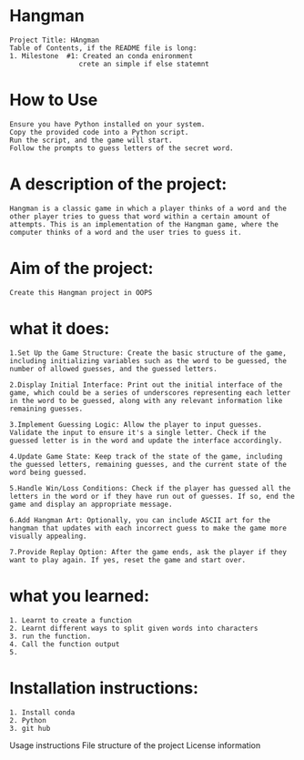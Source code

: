 # Hangman

    Project Title: HAngman
    Table of Contents, if the README file is long:
    1. Milestone  #1: Created an conda enironment
                     crete an simple if else statemnt
    
    
# How to Use

    Ensure you have Python installed on your system.
    Copy the provided code into a Python script.
    Run the script, and the game will start.
    Follow the prompts to guess letters of the secret word.
# A description of the project:
    
    Hangman is a classic game in which a player thinks of a word and the other player tries to guess that word within a certain amount of attempts. This is an implementation of the Hangman game, where the computer thinks of a word and the user tries to guess it.

#  Aim of the project:
    Create this Hangman project in OOPS
    
# what it does:
    1.Set Up the Game Structure: Create the basic structure of the game, including initializing variables such as the word to be guessed, the number of allowed guesses, and the guessed letters.

    2.Display Initial Interface: Print out the initial interface of the game, which could be a series of underscores representing each letter in the word to be guessed, along with any relevant information like remaining guesses.

    3.Implement Guessing Logic: Allow the player to input guesses. Validate the input to ensure it's a single letter. Check if the guessed letter is in the word and update the interface accordingly.

    4.Update Game State: Keep track of the state of the game, including the guessed letters, remaining guesses, and the current state of the word being guessed.

    5.Handle Win/Loss Conditions: Check if the player has guessed all the letters in the word or if they have run out of guesses. If so, end the game and display an appropriate message.

    6.Add Hangman Art: Optionally, you can include ASCII art for the hangman that updates with each incorrect guess to make the game more visually appealing.

    7.Provide Replay Option: After the game ends, ask the player if they want to play again. If yes, reset the game and start over.
    
# what you learned:
    1. Learnt to create a function
    2. Learnt different ways to split given words into characters
    3. run the function.
    4. Call the function output
    5. 
    


    
# Installation instructions:
    1. Install conda 
    2. Python
    3. git hub
    
Usage instructions
File structure of the project
License information
